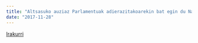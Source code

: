 ```yaml
---
title: "Altsasuko auziaz Parlamentuak adierazitakoarekin bat egin du Nafarroako Gobernuak"
date: "2017-11-28"
---
```

[Irakurri](https://guaixe.eus/altsasu/1511870947994-altsasuko-auziaren-inguruan-parlamentuak-adierazitakoarekin-bat-egin-du-foru-gobernuak)
